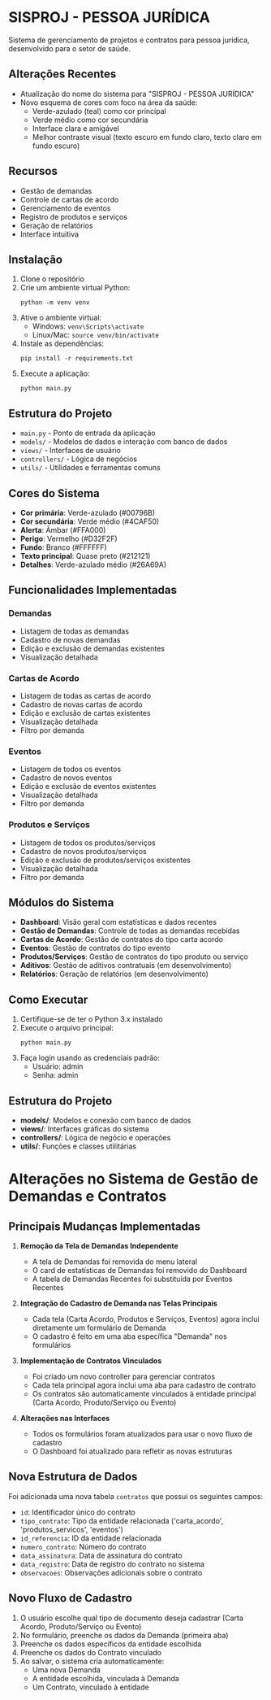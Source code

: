 # SISPROJ - PESSOA JURÍDICA

Sistema de gerenciamento de projetos e contratos para pessoa jurídica, desenvolvido para o setor de saúde.

## Alterações Recentes

- Atualização do nome do sistema para "SISPROJ - PESSOA JURÍDICA"
- Novo esquema de cores com foco na área da saúde:
  - Verde-azulado (teal) como cor principal
  - Verde médio como cor secundária
  - Interface clara e amigável
  - Melhor contraste visual (texto escuro em fundo claro, texto claro em fundo escuro)

## Recursos

- Gestão de demandas
- Controle de cartas de acordo
- Gerenciamento de eventos
- Registro de produtos e serviços
- Geração de relatórios
- Interface intuitiva

## Instalação

1. Clone o repositório
2. Crie um ambiente virtual Python:
   ```
   python -m venv venv
   ```
3. Ative o ambiente virtual:
   - Windows: `venv\Scripts\activate`
   - Linux/Mac: `source venv/bin/activate`
4. Instale as dependências:
   ```
   pip install -r requirements.txt
   ```
5. Execute a aplicação:
   ```
   python main.py
   ```

## Estrutura do Projeto

- `main.py` - Ponto de entrada da aplicação
- `models/` - Modelos de dados e interação com banco de dados
- `views/` - Interfaces de usuário
- `controllers/` - Lógica de negócios
- `utils/` - Utilidades e ferramentas comuns

## Cores do Sistema

- **Cor primária**: Verde-azulado (#00796B)
- **Cor secundária**: Verde médio (#4CAF50)
- **Alerta**: Âmbar (#FFA000)
- **Perigo**: Vermelho (#D32F2F)
- **Fundo**: Branco (#FFFFFF)
- **Texto principal**: Quase preto (#212121)
- **Detalhes**: Verde-azulado médio (#26A69A)

## Funcionalidades Implementadas

### Demandas
- Listagem de todas as demandas
- Cadastro de novas demandas
- Edição e exclusão de demandas existentes
- Visualização detalhada

### Cartas de Acordo
- Listagem de todas as cartas de acordo
- Cadastro de novas cartas de acordo
- Edição e exclusão de cartas existentes
- Visualização detalhada
- Filtro por demanda

### Eventos
- Listagem de todos os eventos
- Cadastro de novos eventos
- Edição e exclusão de eventos existentes
- Visualização detalhada
- Filtro por demanda

### Produtos e Serviços
- Listagem de todos os produtos/serviços
- Cadastro de novos produtos/serviços
- Edição e exclusão de produtos/serviços existentes
- Visualização detalhada
- Filtro por demanda

## Módulos do Sistema

- **Dashboard**: Visão geral com estatísticas e dados recentes
- **Gestão de Demandas**: Controle de todas as demandas recebidas
- **Cartas de Acordo**: Gestão de contratos do tipo carta acordo
- **Eventos**: Gestão de contratos do tipo evento
- **Produtos/Serviços**: Gestão de contratos do tipo produto ou serviço
- **Aditivos**: Gestão de aditivos contratuais (em desenvolvimento)
- **Relatórios**: Geração de relatórios (em desenvolvimento)

## Como Executar

1. Certifique-se de ter o Python 3.x instalado
2. Execute o arquivo principal:
   ```
   python main.py
   ```
3. Faça login usando as credenciais padrão:
   - Usuário: admin
   - Senha: admin

## Estrutura do Projeto

- **models/**: Modelos e conexão com banco de dados
- **views/**: Interfaces gráficas do sistema
- **controllers/**: Lógica de negócio e operações
- **utils/**: Funções e classes utilitárias

# Alterações no Sistema de Gestão de Demandas e Contratos

## Principais Mudanças Implementadas

1. **Remoção da Tela de Demandas Independente**
   - A tela de Demandas foi removida do menu lateral
   - O card de estatísticas de Demandas foi removido do Dashboard
   - A tabela de Demandas Recentes foi substituída por Eventos Recentes

2. **Integração do Cadastro de Demanda nas Telas Principais**
   - Cada tela (Carta Acordo, Produtos e Serviços, Eventos) agora inclui diretamente um formulário de Demanda
   - O cadastro é feito em uma aba específica "Demanda" nos formulários

3. **Implementação de Contratos Vinculados**
   - Foi criado um novo controller para gerenciar contratos
   - Cada tela principal agora inclui uma aba para cadastro de contrato
   - Os contratos são automaticamente vinculados à entidade principal (Carta Acordo, Produto/Serviço ou Evento)

4. **Alterações nas Interfaces**
   - Todos os formulários foram atualizados para usar o novo fluxo de cadastro
   - O Dashboard foi atualizado para refletir as novas estruturas

## Nova Estrutura de Dados

Foi adicionada uma nova tabela `contratos` que possui os seguintes campos:
- `id`: Identificador único do contrato
- `tipo_contrato`: Tipo da entidade relacionada ('carta_acordo', 'produtos_servicos', 'eventos')
- `id_referencia`: ID da entidade relacionada
- `numero_contrato`: Número do contrato
- `data_assinatura`: Data de assinatura do contrato
- `data_registro`: Data de registro do contrato no sistema
- `observacoes`: Observações adicionais sobre o contrato

## Novo Fluxo de Cadastro

1. O usuário escolhe qual tipo de documento deseja cadastrar (Carta Acordo, Produto/Serviço ou Evento)
2. No formulário, preenche os dados da Demanda (primeira aba)
3. Preenche os dados específicos da entidade escolhida
4. Preenche os dados do Contrato vinculado
5. Ao salvar, o sistema cria automaticamente:
   - Uma nova Demanda
   - A entidade escolhida, vinculada à Demanda
   - Um Contrato, vinculado à entidade 